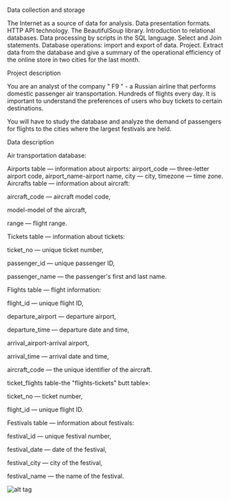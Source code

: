 Data collection and storage

The Internet as a source of data for analysis. Data presentation formats. HTTP API technology. The BeautifulSoup library. Introduction to relational databases. Data processing by scripts in the SQL language. Select and Join statements. Database operations: import and export of data. Project. Extract data from the database and give a summary of the operational efficiency of the online store in two cities for the last month.

Project description

You are an analyst of the company " F9 " - a Russian airline that performs domestic passenger air transportation. Hundreds of flights every day. It is important to understand the preferences of users who buy tickets to certain destinations.

You will have to study the database and analyze the demand of passengers for flights to the cities where the largest festivals are held.

Data description

Air transportation database:

Airports table — information about airports:
airport_code — three-letter airport code,
airport_name-airport name,
city — city,
timezone — time zone.
Aircrafts table — information about aircraft:

aircraft_code — aircraft model code,

model-model of the aircraft,

range — flight range.

Tickets table — information about tickets:

ticket_no — unique ticket number,

passenger_id — unique passenger ID,

passenger_name — the passenger's first and last name.




Flights table — flight information:

flight_id — unique flight ID,

departure_airport — departure airport,

departure_time — departure date and time,

arrival_airport-arrival airport,

arrival_time — arrival date and time,

aircraft_code — the unique identifier of the aircraft.

ticket_flights table-the "flights-tickets" butt table»:

ticket_no — ticket number,

flight_id — unique flight ID.




Festivals table — information about festivals:

festival_id — unique festival number,

festival_date — date of the festival,

festival_city — city of the festival,

festival_name — the name of the festival.


![alt tag](https://pictures.s3.yandex.net/resources/photo_2019-11-08_14-08-31_1573733426.jpg)

